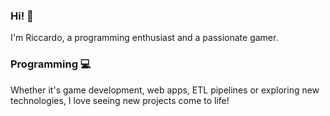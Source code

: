 ### Hi! 👋
I'm Riccardo, a programming enthusiast and a passionate gamer.

### Programming 💻
Whether it's game development, web apps, ETL pipelines or exploring new technologies, I love seeing new projects come to life!
<!--
**Piggun/Piggun** is a ✨ _special_ ✨ repository because its `README.md` (this file) appears on your GitHub profile.

Here are some ideas to get you started:

- 🔭 I’m currently working on ...
- 🌱 I’m currently learning ...
- 👯 I’m looking to collaborate on ...
- 🤔 I’m looking for help with ...
- 💬 Ask me about ...
- 📫 How to reach me: ...
- 😄 Pronouns: ...
- ⚡ Fun fact: ...
-->
